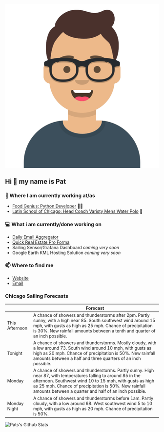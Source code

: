 [![Social banner for p-j-falconer](https://raw.githubusercontent.com/P-J-FALCONER/P-J-FALCONER/master/assets/avataaars.svg)](https://patfalconer.com/)
## Hi :wave: my name is Pat

### 💼 Where I am currently working at/as
- [Food Genius: Python Developer](https://getfoodgenius.com/) 🍔🐍
- [Latin School of Chicago: Head Coach Varisty Mens Water Polo](https://www.latinschool.org/) 🤽


### 💻 What i am currently/done working on
 - [Daily Email Aggregator](https://github.com/P-J-FALCONER/dott_daily_mail)
 - [Quick Real Estate Pro Forma](https://github.com/P-J-FALCONER/henry)
 - Sailing Sensor/Grafana Dashboard *coming very soon*
 - Google Earth KML Hosting Solution *coming very soon*

### 📫 Where to find me
 - [Website](https://patfalconer.com/)
 - [Email](mailto:patrick.j.falconer@gmail.com)


### Chicago Sailing Forecasts
|   | Forecast  |
|---|---|
| This Afternoon | A chance of showers and thunderstorms after 2pm. Partly sunny, with a high near 85. South southwest wind around 15 mph, with gusts as high as 25 mph. Chance of precipitation is 30%. New rainfall amounts between a tenth and quarter of an inch possible. |
| Tonight | A chance of showers and thunderstorms. Mostly cloudy, with a low around 73. South wind around 10 mph, with gusts as high as 20 mph. Chance of precipitation is 50%. New rainfall amounts between a half and three quarters of an inch possible. |
| Monday | A chance of showers and thunderstorms. Partly sunny. High near 87, with temperatures falling to around 85 in the afternoon. Southwest wind 10 to 15 mph, with gusts as high as 25 mph. Chance of precipitation is 50%. New rainfall amounts between a quarter and half of an inch possible. |
| Monday Night | A chance of showers and thunderstorms before 1am. Partly cloudy, with a low around 68. West southwest wind 5 to 10 mph, with gusts as high as 20 mph. Chance of precipitation is 50%. |

![Pats's Github Stats](https://github-readme-stats.vercel.app/api?username=p-j-falconer&show_icons=true&theme=radical)
